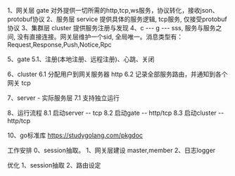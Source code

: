 1、网关层 gate
    对外提供一切所需的http,tcp,ws服务，协议转化，接收json、protobuf协议
2、服务层 service
    提供具体的服务逻辑, tcp服务, 仅接受protobuf协议
3、集群层 cluster
    提供服务注册与发现
4、c --- g --- sss, 服务与服务之间, 没有直接连接。网关层维护一个sid, 全局唯一。消息类型有：Request,Response,Push,Notice,Rpc

5、gate
5.1、注册(本地注册、远程注册)、心跳、关闭

6、cluster
6.1 分配用户到网关服务器 http
6.2 记录全部服务路由，并通知到各个网关 tcp

7、server - 实际服务层
7.1 支持独立运行

8、运行流程
8.1 启动server -- tcp
8.2 启动gate -- http/tcp
8.3 启动cluster -- http/tcp


10、go标准库 https://studygolang.com/pkgdoc

工作安排
0、session抽取。
1、网关层建设 master,member
2、日志logger

优化
1、session抽取
2、路由设定

